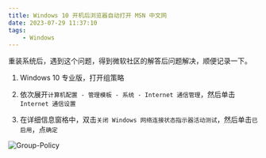 ```yaml
---
title: Windows 10 开机后浏览器自动打开 MSN 中文网
date: 2023-07-29 11:37:10
tags:
    - Windows
---
```


重装系统后，遇到这个问题，得到微软社区的解答后问题解决，顺便记录一下。

<!-- more -->

1. Windows 10 专业版，打开组策略

2. 依次展开`计算机配置 - 管理模板 - 系统 - Internet 通信管理`，然后单击 `Internet 通信设置`

3. 在详细信息窗格中，双击`关闭 Windows 网络连接状态指示器活动测试`，然后单击`已启用`，点`确定`

![Group-Policy](/images/2001/Group-Policy.png)
